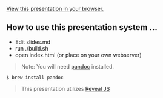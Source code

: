 [View this presentation in your browser.](https://sc137.github.io/cit-equifax/)

## How to use this presentation system ...

* Edit slides.md
* run ./build.sh
* open index.html (or place on your own webserver)

> Note: You will need [pandoc](https://pandoc.org) installed.

    $ brew install pandoc

> This presentation utilizes [Reveal JS](https://github.com/hakimel/reveal.js)
